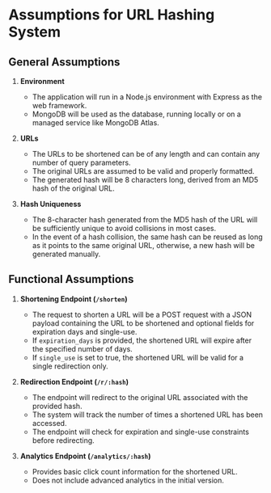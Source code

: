 # Assumptions for URL Hashing System

## General Assumptions
1. **Environment**
   - The application will run in a Node.js environment with Express as the web framework.
   - MongoDB will be used as the database, running locally or on a managed service like MongoDB Atlas.

2. **URLs**
   - The URLs to be shortened can be of any length and can contain any number of query parameters.
   - The original URLs are assumed to be valid and properly formatted.
   - The generated hash will be 8 characters long, derived from an MD5 hash of the original URL.   

3. **Hash Uniqueness**
   - The 8-character hash generated from the MD5 hash of the URL will be sufficiently unique to avoid collisions in most cases.
   - In the event of a hash collision, the same hash can be reused as long as it points to the same original URL, otherwise, a new hash will be generated manually.   

## Functional Assumptions

1. **Shortening Endpoint (`/shorten`)**
   - The request to shorten a URL will be a POST request with a JSON payload containing the URL to be shortened and optional fields for expiration days and single-use.
   - If `expiration_days` is provided, the shortened URL will expire after the specified number of days.
   - If `single_use` is set to true, the shortened URL will be valid for a single redirection only.

2. **Redirection Endpoint (`/r/:hash`)**
   - The endpoint will redirect to the original URL associated with the provided hash.
   - The system will track the number of times a shortened URL has been accessed.
   - The endpoint will check for expiration and single-use constraints before redirecting.  

3. **Analytics Endpoint (`/analytics/:hash`)**
   - Provides basic click count information for the shortened URL.
   - Does not include advanced analytics in the initial version.    


